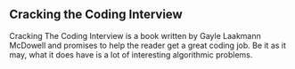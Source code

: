 ## Cracking the Coding Interview

Cracking The Coding Interview is a book written by Gayle Laakmann McDowell and promises to help the reader get a
great coding job. Be it as it may, what it does have is a lot of interesting algorithmic problems.
